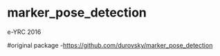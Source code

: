 # marker_pose_detection
e-YRC 2016

#original package -https://github.com/durovsky/marker_pose_detection
